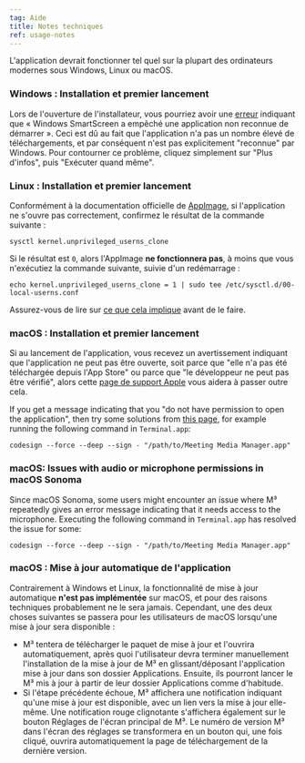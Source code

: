 ```yaml
---
tag: Aide
title: Notes techniques
ref: usage-notes
---
```


L'application devrait fonctionner tel quel sur la plupart des ordinateurs modernes sous Windows, Linux ou macOS.

### Windows : Installation et premier lancement

Lors de l'ouverture de l'installateur, vous pourriez avoir une [erreur](assets/img/other/win-smartscreen.png) indiquant que « Windows SmartScreen a empêché une application non reconnue de démarrer ». Ceci est dû au fait que l'application n'a pas un nombre élevé de téléchargements, et par conséquent n'est pas explicitement "reconnue" par Windows. Pour contourner ce problème, cliquez simplement sur "Plus d'infos", puis "Exécuter quand même".

### Linux : Installation et premier lancement

Conformément à la documentation officielle de [AppImage](https://docs.appimage.org/user-guide/troubleshooting/electron-sandboxing.html), si l'application ne s'ouvre pas correctement, confirmez le résultat de la commande suivante :

`sysctl kernel.unprivileged_userns_clone`

Si le résultat est `0`, alors l'AppImage **ne fonctionnera pas**, à moins que vous n'exécutiez la commande suivante, suivie d'un redémarrage :

`echo kernel.unprivileged_userns_clone = 1 | sudo tee /etc/sysctl.d/00-local-userns.conf`

Assurez-vous de lire sur [ce que cela implique](https://lwn.net/Articles/673597/) avant de le faire.

### macOS : Installation et premier lancement

Si au lancement de l'application, vous recevez un avertissement indiquant que l'application ne peut pas être ouverte, soit parce que "elle n'a pas été téléchargée depuis l'App Store" ou parce que "le développeur ne peut pas être vérifié", alors cette [page de support Apple](https://support.apple.com/en-ca/HT202491) vous aidera à passer outre cela.

If you get a message indicating that you "do not have permission to open the application", then try some solutions from [this page](https://stackoverflow.com/questions/64842819/cant-run-app-because-of-permission-in-big-sur/64895860), for example running the following command in `Terminal.app`:

`codesign --force --deep --sign - "/path/to/Meeting Media Manager.app"`

### macOS: Issues with audio or microphone permissions in macOS Sonoma

Since macOS Sonoma, some users might encounter an issue where M³ repeatedly gives an error message indicating that it needs access to the microphone. Executing the following command in `Terminal.app` has resolved the issue for some:

`codesign --force --deep --sign - "/path/to/Meeting Media Manager.app"`

### macOS : Mise à jour automatique de l'application

Contrairement à Windows et Linux, la fonctionnalité de mise à jour automatique **n'est pas implémentée** sur macOS, et pour des raisons techniques probablement ne le sera jamais. Cependant, une des deux choses suivantes se passera pour les utilisateurs de macOS lorsqu'une mise à jour sera disponible :

- M³ tentera de télécharger le paquet de mise à jour et l'ouvrira automatiquement, après quoi l'utilisateur devra terminer manuellement l'installation de la mise à jour de M³ en glissant/déposant l'application mise à jour dans son dossier Applications. Ensuite, ils pourront lancer le M³ mis à jour à partir de leur dossier Applications comme d'habitude.
- Si l'étape précédente échoue, M³ affichera une notification indiquant qu'une mise à jour est disponible, avec un lien vers la mise à jour elle-même. Une notification rouge clignotante s'affichera également sur le bouton Réglages de l'écran principal de M³. Le numéro de version M³ dans l'écran des réglages se transformera en un bouton qui, une fois cliqué, ouvrira automatiquement la page de téléchargement de la dernière version.
